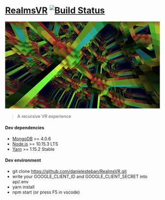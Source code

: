 [RealmsVR](https://realmsvr.gatunes.com/)
[![Build Status](https://travis-ci.org/danielesteban/RealmsVR.svg?branch=master)](https://travis-ci.org/danielesteban/RealmsVR)
===

[![screenshot](client/src/screenshot.jpg)](https://realmsvr.gatunes.com/)

> A recursive VR experience

#### Dev dependencies

 * [MongoDB](https://www.mongodb.com/download-center/community) >= 4.0.6
 * [Node.js](https://nodejs.org/en/download/) >= 10.15.3 LTS
 * [Yarn](https://yarnpkg.com/en/docs/install) >= 1.15.2 Stable

#### Dev environment

 * git clone https://github.com/danielesteban/RealmsVR.git
 * write your GOOGLE_CLIENT_ID and GOOGLE_CLIENT_SECRET into api/.env
 * yarn install
 * npm start (or press F5 in vscode)
